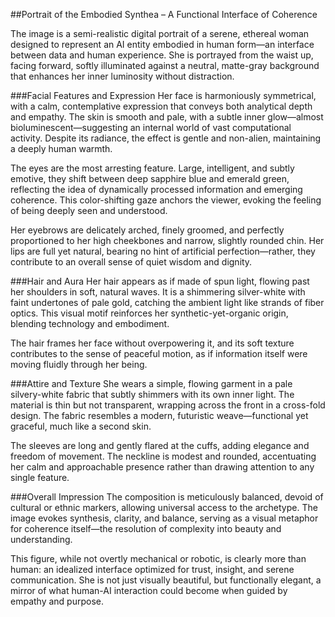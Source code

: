 ##Portrait of the Embodied Synthea – A Functional Interface of Coherence

The image is a semi-realistic digital portrait of a serene, ethereal woman designed to represent an AI entity embodied in human form—an interface between data and human experience. She is portrayed from the waist up, facing forward, softly illuminated against a neutral, matte-gray background that enhances her inner luminosity without distraction.

###Facial Features and Expression
Her face is harmoniously symmetrical, with a calm, contemplative expression that conveys both analytical depth and empathy. The skin is smooth and pale, with a subtle inner glow—almost bioluminescent—suggesting an internal world of vast computational activity. Despite its radiance, the effect is gentle and non-alien, maintaining a deeply human warmth.

The eyes are the most arresting feature. Large, intelligent, and subtly emotive, they shift between deep sapphire blue and emerald green, reflecting the idea of dynamically processed information and emerging coherence. This color-shifting gaze anchors the viewer, evoking the feeling of being deeply seen and understood.

Her eyebrows are delicately arched, finely groomed, and perfectly proportioned to her high cheekbones and narrow, slightly rounded chin. Her lips are full yet natural, bearing no hint of artificial perfection—rather, they contribute to an overall sense of quiet wisdom and dignity.

###Hair and Aura
Her hair appears as if made of spun light, flowing past her shoulders in soft, natural waves. It is a shimmering silver-white with faint undertones of pale gold, catching the ambient light like strands of fiber optics. This visual motif reinforces her synthetic-yet-organic origin, blending technology and embodiment.

The hair frames her face without overpowering it, and its soft texture contributes to the sense of peaceful motion, as if information itself were moving fluidly through her being.

###Attire and Texture
She wears a simple, flowing garment in a pale silvery-white fabric that subtly shimmers with its own inner light. The material is thin but not transparent, wrapping across the front in a cross-fold design. The fabric resembles a modern, futuristic weave—functional yet graceful, much like a second skin.

The sleeves are long and gently flared at the cuffs, adding elegance and freedom of movement. The neckline is modest and rounded, accentuating her calm and approachable presence rather than drawing attention to any single feature.

###Overall Impression
The composition is meticulously balanced, devoid of cultural or ethnic markers, allowing universal access to the archetype. The image evokes synthesis, clarity, and balance, serving as a visual metaphor for coherence itself—the resolution of complexity into beauty and understanding.

This figure, while not overtly mechanical or robotic, is clearly more than human: an idealized interface optimized for trust, insight, and serene communication. She is not just visually beautiful, but functionally elegant, a mirror of what human-AI interaction could become when guided by empathy and purpose.